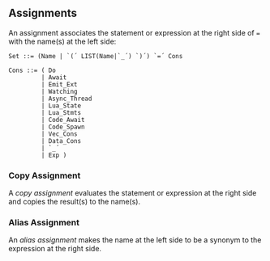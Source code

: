 ## Assignments

An assignment associates the statement or expression at the right side of `=`
with the name(s) at the left side:

```ceu
Set ::= (Name | `(´ LIST(Name|`_´) `)´) `=´ Cons

Cons ::= ( Do
         | Await
         | Emit_Ext
         | Watching
         | Async_Thread
         | Lua_State
         | Lua_Stmts
         | Code_Await
         | Code_Spawn
         | Vec_Cons
         | Data_Cons
         | `_´
         | Exp )
```

### Copy Assignment

A *copy assignment* evaluates the statement or expression at the right side and
copies the result(s) to the name(s).

### Alias Assignment

An *alias assignment* makes the name at the left side to be a synonym to the
expression at the right side.
